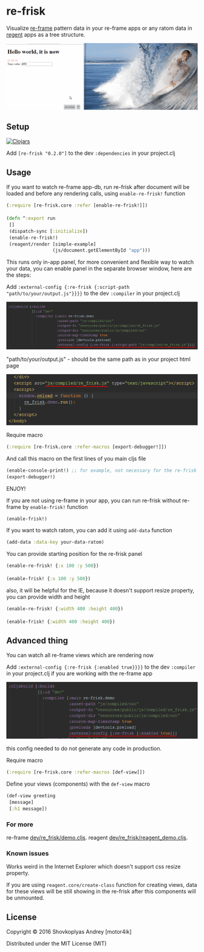 # re-frisk

Visualize [re-frame](https://github.com/Day8/re-frame) pattern data in your re-frame apps or any ratom data in [regent](https://reagent-project.github.io) apps as a tree structure.

<img src="re-frisk-debugger.gif">

## Setup

[![Clojars](https://img.shields.io/clojars/v/re-frisk.svg)](https://clojars.org/re-frisk)

Add `[re-frisk "0.2.0"]` to the dev `:dependencies` in your project.clj


## Usage

If you want to watch re-frame app-db, run re-frisk after document will be loaded and before any rendering calls, using `enable-re-frisk!` function

```clojure
(:require [re-frisk.core :refer [enable-re-frisk!]])

(defn ^:export run
 []
 (dispatch-sync [:initialize])
 (enable-re-frisk!)
 (reagent/render [simple-example]
                 (js/document.getElementById "app")))
```

This runs only in-app panel, for more convenient and flexible way to watch your data, you can enable panel in the separate browser window, here are the steps:

Add `:external-config {:re-frisk {:script-path "path/to/your/output.js"}}}}` to the dev `:compiler` in your project.clj

<img src="re-frisk-project-debugger.png">

"path/to/your/output.js" - should be the same path as in your project html page

<img src="re-frisk-index.png">

Require macro
```clojure
(:require [re-frisk.core :refer-macros [export-debugger!]])
```

And call this macro on the first lines of you main cljs file

```clojure
(enable-console-print!) ;; for example, not necessary for the re-frisk
(export-debugger!)
```

ENJOY!

If you are not using re-frame in your app, you can run re-frisk without re-frame by `enable-frisk!` function

```clojure
(enable-frisk!)
```

If you want to watch ratom, you can add it using `add-data` function

```clojure
(add-data :data-key your-data-ratom)
```

You can provide starting position for the re-frisk panel

```clojure
(enable-re-frisk! {:x 100 :y 500})

(enable-frisk! {:x 100 :y 500})
```

also, it will be helpful for the IE, because it doesn't support resize property, you can provide width and height

```clojure
(enable-re-frisk! {:width 400 :height 400})

(enable-frisk! {:width 400 :height 400})
```


## Advanced thing

You can watch all re-frame views which are rendering now

Add `:external-config {:re-frisk {:enabled true}}}}` to the dev `:compiler` in your project.clj if you are working with the re-frame app

<img src="re-frisk-project.png">

this config needed to do not generate any code in production.


Require macro
```clojure
(:require [re-frisk.core :refer-macros [def-view]])
```

Define your views (components) with the `def-view` macro

```clojure
(def-view greeting
 [message]
 [:h1 message])
```


### For more

re-frame [dev/re_frisk/demo.cljs](https://github.com/flexsurfer/re-frisk/blob/master/dev/re_frisk/demo.cljs).
reagent [dev/re_frisk/reagent_demo.cljs](https://github.com/flexsurfer/re-frisk/blob/master/dev/re_frisk/reagent_demo.cljs).

### Known issues

Works weird in the Internet Explorer which doesn't support css resize property.

If you are using `reagent.core/create-class` function for creating views, data for these views will be still showing in the re-frisk after this components will be unmounted.

## License

Copyright © 2016 Shovkoplyas Andrey [motor4ik]

Distributed under the MIT License (MIT)
